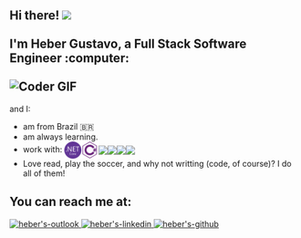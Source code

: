 <h2 align="left">
 <abc>
  <br>Hi there! <img src="https://user-images.githubusercontent.com/42378118/110234147-e3259600-7f4e-11eb-95be-0c4047144dea.gif" width="30"><br>
  <br> I'm Heber Gustavo, a Full Stack Software Engineer :computer:<br>
  <br>
    <img src="https://media.giphy.com/media/SWoSkN6DxTszqIKEqv/giphy.gif" alt="Coder GIF" width="500">
 </abc>
</h2> 

and I:
- am from Brazil :brazil:
- am always learning.
- work with:
<img align="center" style="max-width=100%;" width="30px" heigth="30px" src="https://github.com/devicons/devicon/blob/v2.15.1/icons/dotnetcore/dotnetcore-original.svg"><img align="center" style="max-width=100%;" width="30px" heigth="30px" src="https://github.com/devicons/devicon/blob/v2.15.1/icons/csharp/csharp-line.svg"><img align="center" style="max-width=100%;" width="30px" heigth="30px" src="https://cdn.jsdelivr.net/gh/devicons/devicon/icons/microsoftsqlserver/microsoftsqlserver-plain.svg"><img align="center" style="max-width=100%;" width="30px" heigth="30px" src="https://cdn.jsdelivr.net/gh/devicons/devicon/icons/html5/html5-original.svg"><img align="center" style="max-width=100%;" width="30px" heigth="30px" src="https://cdn.jsdelivr.net/gh/devicons/devicon/icons/css3/css3-original.svg"><img align="center" style="max-width=100%;" width="30px" heigth="30px" src="https://cdn.jsdelivr.net/gh/devicons/devicon/icons/javascript/javascript-original.svg">
- Love read, play the soccer, and why not writting (code, of course)? I do all of them!

## You can reach me at:
<div>
 
<a href="mailto:heber.gbarbosa@hotmail.com">
 <img heigth="100px" width="180x" alt="heber's-outlook" src="https://img.shields.io/badge/Microsoft_Outlook-0078D4?style=for-the-badge&logo=microsoft-outlook&logoColor=white"
</a>

<a href="https://www.linkedin.com/in/heber-gustavo/">
 <img heigth="30px" width="30px" alt="heber's-linkedin" src="https://cdn.jsdelivr.net/gh/devicons/devicon/icons/linkedin/linkedin-original.svg">
</a>

<a href="https://github.com/heberGustavo" target="_blank">
 <img heigth="30px" width="30px" alt="heber's-github" src="https://cdn.jsdelivr.net/gh/devicons/devicon/icons/github/github-original-wordmark.svg">
</a>

</div>
